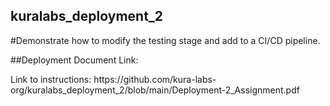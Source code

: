 
## kuralabs_deployment_2

#Demonstrate how to modify the testing stage and add to a CI/CD pipeline.

##Deployment Document Link:

<p> Link to instructions: https://github.com/kura-labs-org/kuralabs_deployment_2/blob/main/Deployment-2_Assignment.pdf </p>
    
    
